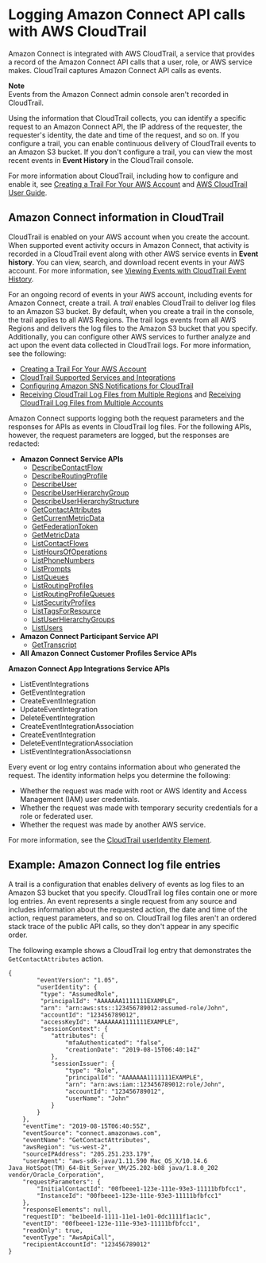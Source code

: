 # Logging Amazon Connect API calls with AWS CloudTrail<a name="logging-using-cloudtrail"></a>

Amazon Connect is integrated with AWS CloudTrail, a service that provides a record of the Amazon Connect API calls that a user, role, or AWS service makes\. CloudTrail captures Amazon Connect API calls as events\. 

**Note**  
Events from the Amazon Connect admin console aren't recorded in CloudTrail\.

Using the information that CloudTrail collects, you can identify a specific request to an Amazon Connect API, the IP address of the requester, the requester's identity, the date and time of the request, and so on\. If you configure a trail, you can enable continuous delivery of CloudTrail events to an Amazon S3 bucket\. If you don't configure a trail, you can view the most recent events in **Event History** in the CloudTrail console\.

For more information about CloudTrail, including how to configure and enable it, see [Creating a Trail For Your AWS Account](https://docs.aws.amazon.com/awscloudtrail/latest/userguide/cloudtrail-create-and-update-a-trail.html) and [AWS CloudTrail User Guide](https://docs.aws.amazon.com/awscloudtrail/latest/userguide/cloudtrail-user-guide.html)\.

## Amazon Connect information in CloudTrail<a name="connect-info-in-cloudtrail"></a>

CloudTrail is enabled on your AWS account when you create the account\. When supported event activity occurs in Amazon Connect, that activity is recorded in a CloudTrail event along with other AWS service events in **Event history**\. You can view, search, and download recent events in your AWS account\. For more information, see [Viewing Events with CloudTrail Event History](https://docs.aws.amazon.com/awscloudtrail/latest/userguide/view-cloudtrail-events.html)\. 

For an ongoing record of events in your AWS account, including events for Amazon Connect, create a trail\. A *trail* enables CloudTrail to deliver log files to an Amazon S3 bucket\. By default, when you create a trail in the console, the trail applies to all AWS Regions\. The trail logs events from all AWS Regions and delivers the log files to the Amazon S3 bucket that you specify\. Additionally, you can configure other AWS services to further analyze and act upon the event data collected in CloudTrail logs\. For more information, see the following: 
+ [Creating a Trail For Your AWS Account](https://docs.aws.amazon.com/awscloudtrail/latest/userguide/cloudtrail-create-and-update-a-trail.html)
+ [CloudTrail Supported Services and Integrations](https://docs.aws.amazon.com/awscloudtrail/latest/userguide/cloudtrail-aws-service-specific-topics.html#cloudtrail-aws-service-specific-topics-integrations)
+ [Configuring Amazon SNS Notifications for CloudTrail](https://docs.aws.amazon.com/awscloudtrail/latest/userguide/getting_notifications_top_level.html)
+ [Receiving CloudTrail Log Files from Multiple Regions](https://docs.aws.amazon.com/awscloudtrail/latest/userguide/receive-cloudtrail-log-files-from-multiple-regions.html) and [Receiving CloudTrail Log Files from Multiple Accounts](https://docs.aws.amazon.com/awscloudtrail/latest/userguide/cloudtrail-receive-logs-from-multiple-accounts.html)

Amazon Connect supports logging both the request parameters and the responses for APIs as events in CloudTrail log files\. For the following APIs, however, the request parameters are logged, but the responses are redacted:
+ **Amazon Connect Service APIs**
  + [DescribeContactFlow](https://docs.aws.amazon.com/connect/latest/APIReference/API_DescribeContactFlow.html) 
  + [DescribeRoutingProfile](https://docs.aws.amazon.com/connect/latest/APIReference/API_DescribeRoutingProfile.html)
  + [DescribeUser](https://docs.aws.amazon.com/connect/latest/APIReference/API_DescribeUser.html)
  + [DescribeUserHierarchyGroup](https://docs.aws.amazon.com/connect/latest/APIReference/API_DescribeUserHierarchyGroup.html)
  + [DescribeUserHierarchyStructure](https://docs.aws.amazon.com/connect/latest/APIReference/API_DescribeUserHierarchyStructure.html)
  + [GetContactAttributes](https://docs.aws.amazon.com/connect/latest/APIReference/API_GetContactAttributes.html)
  + [GetCurrentMetricData](https://docs.aws.amazon.com/connect/latest/APIReference/API_GetCurrentMetricData.html)
  + [GetFederationToken](https://docs.aws.amazon.com/connect/latest/APIReference/API_GetFederationToken.html)
  + [GetMetricData](https://docs.aws.amazon.com/connect/latest/APIReference/API_GetMetricData.html)
  + [ListContactFlows](https://docs.aws.amazon.com/connect/latest/APIReference/API_ListContactFlows.html)
  + [ListHoursOfOperations](https://docs.aws.amazon.com/connect/latest/APIReference/API_ListHoursOfOperations.html)
  + [ListPhoneNumbers](https://docs.aws.amazon.com/connect/latest/APIReference/API_ListPhoneNumbers.html)
  + [ListPrompts](https://docs.aws.amazon.com/connect/latest/APIReference/API_ListPrompts.html)
  + [ListQueues](https://docs.aws.amazon.com/connect/latest/APIReference/API_ListQueues.html)
  + [ListRoutingProfiles](https://docs.aws.amazon.com/connect/latest/APIReference/API_ListRoutingProfiles.html)
  + [ListRoutingProfileQueues](https://docs.aws.amazon.com/connect/latest/APIReference/API_ListRoutingProfileQueues.html)
  + [ListSecurityProfiles](https://docs.aws.amazon.com/connect/latest/APIReference/API_ListSecurityProfiles.html)
  + [ListTagsForResource](https://docs.aws.amazon.com/connect/latest/APIReference/API_ListTagsForResource.html)
  + [ListUserHierarchyGroups](https://docs.aws.amazon.com/connect/latest/APIReference/API_ListUserHierarchyGroups.html)
  + [ListUsers](https://docs.aws.amazon.com/connect/latest/APIReference/API_ListUsers.html)
+ **Amazon Connect Participant Service API**
  + [GetTranscript](https://docs.aws.amazon.com/connect-participant/latest/APIReference/API_GetTranscript.html)
+ **All Amazon Connect Customer Profiles Service APIs**

**Amazon Connect App Integrations Service APIs**
+ ListEventIntegrations 
+ GetEventIntegration
+ CreateEventIntegration
+ UpdateEventIntegration
+ DeleteEventIntegration 
+ CreateEventIntegrationAssociation
+ CreateEventIntegration
+ DeleteEventIntegrationAssociation
+ ListEventIntegrationAssociationsn

Every event or log entry contains information about who generated the request\. The identity information helps you determine the following: 
+ Whether the request was made with root or AWS Identity and Access Management \(IAM\) user credentials\.
+ Whether the request was made with temporary security credentials for a role or federated user\.
+ Whether the request was made by another AWS service\.

For more information, see the [CloudTrail userIdentity Element](https://docs.aws.amazon.com/awscloudtrail/latest/userguide/cloudtrail-event-reference-user-identity.html)\.

## Example: Amazon Connect log file entries<a name="understanding-connect-entries"></a>

 A trail is a configuration that enables delivery of events as log files to an Amazon S3 bucket that you specify\. CloudTrail log files contain one or more log entries\. An event represents a single request from any source and includes information about the requested action, the date and time of the action, request parameters, and so on\. CloudTrail log files aren't an ordered stack trace of the public API calls, so they don't appear in any specific order\.

The following example shows a CloudTrail log entry that demonstrates the `GetContactAttributes` action\.

```
{
        "eventVersion": "1.05",
        "userIdentity": {
         "type": "AssumedRole",
         "principalId": "AAAAAAA1111111EXAMPLE",
         "arn": "arn:aws:sts::123456789012:assumed-role/John",
         "accountId": "123456789012",
         "accessKeyId": "AAAAAAA1111111EXAMPLE",
         "sessionContext": {
            "attributes": {
                "mfaAuthenticated": "false",
                "creationDate": "2019-08-15T06:40:14Z"
            },
            "sessionIssuer": {
                "type": "Role",
                "principalId": "AAAAAAA1111111EXAMPLE",
                "arn": "arn:aws:iam::123456789012:role/John",
                "accountId": "123456789012",
                "userName": "John"
            }
        }
    },
    "eventTime": "2019-08-15T06:40:55Z",
    "eventSource": "connect.amazonaws.com",
    "eventName": "GetContactAttributes",
    "awsRegion": "us-west-2",
    "sourceIPAddress": "205.251.233.179",
    "userAgent": "aws-sdk-java/1.11.590 Mac_OS_X/10.14.6 Java_HotSpot(TM)_64-Bit_Server_VM/25.202-b08 java/1.8.0_202 vendor/Oracle_Corporation",
    "requestParameters": {
        "InitialContactId": "00fbeee1-123e-111e-93e3-11111bfbfcc1",
        "InstanceId": "00fbeee1-123e-111e-93e3-11111bfbfcc1"
    },
    "responseElements": null,
    "requestID": "be1bee1d-1111-11e1-1eD1-0dc1111f1ac1c",
    "eventID": "00fbeee1-123e-111e-93e3-11111bfbfcc1",
    "readOnly": true,
    "eventType": "AwsApiCall",
    "recipientAccountId": "123456789012"
}
```